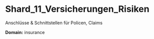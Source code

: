 # Shard_11_Versicherungen_Risiken

Anschlüsse & Schnittstellen für Policen, Claims

**Domain:** insurance
